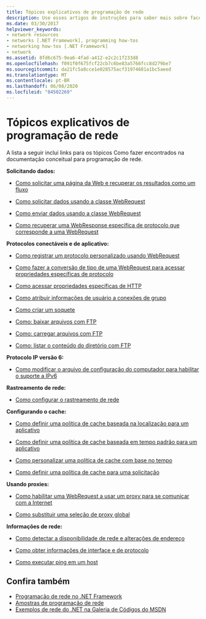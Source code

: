 ```yaml
---
title: Tópicos explicativos de programação de rede
description: Use esses artigos de instruções para saber mais sobre facetas diferentes da programação de rede no .NET Framework.
ms.date: 03/30/2017
helpviewer_keywords:
- network resources
- networks [.NET Framework], programming how-tos
- networking how-tos [.NET Framework]
- network
ms.assetid: 8fd6c675-9ea6-4fad-a412-e2c2c1f233d8
ms.openlocfilehash: f091f0f675fcf22cb7c6be83a5766fcc8d279be7
ms.sourcegitcommit: da21fc5a8cce1e028575acf31974681a1bc5aeed
ms.translationtype: MT
ms.contentlocale: pt-BR
ms.lasthandoff: 06/08/2020
ms.locfileid: "84502269"
---
```

# <a name="network-programming-how-to-topics"></a>Tópicos explicativos de programação de rede
A lista a seguir inclui links para os tópicos Como fazer encontrados na documentação conceitual para programação de rede.  
  
 **Solicitando dados:**  
  
- [Como solicitar uma página da Web e recuperar os resultados como um fluxo](how-to-request-a-web-page-and-retrieve-the-results-as-a-stream.md)  
  
- [Como solicitar dados usando a classe WebRequest](how-to-request-data-using-the-webrequest-class.md)  
  
- [Como enviar dados usando a classe WebRequest](how-to-send-data-using-the-webrequest-class.md)  
  
- [Como recuperar uma WebResponse específica de protocolo que corresponde a uma WebRequest](how-to-retrieve-a-protocol-specific-webresponse-that-matches-a-webrequest.md)  
  
 **Protocolos conectáveis e de aplicativo:**  
  
- [Como registrar um protocolo personalizado usando WebRequest](how-to-register-a-custom-protocol-using-webrequest.md)  
  
- [Como fazer a conversão de tipo de uma WebRequest para acessar propriedades específicas de protocolo](how-to-typecast-a-webrequest-to-access-protocol-specific-properties.md)  
  
- [Como acessar propriedades específicas de HTTP](how-to-access-http-specific-properties.md)  
  
- [Como atribuir informações de usuário a conexões de grupo](how-to-assign-user-information-to-group-connections.md)  
  
- [Como criar um soquete](how-to-create-a-socket.md)  
  
- [Como: baixar arquivos com FTP](how-to-download-files-with-ftp.md)  
  
- [Como: carregar arquivos com FTP](how-to-upload-files-with-ftp.md)  
  
- [Como: listar o conteúdo do diretório com FTP](how-to-list-directory-contents-with-ftp.md)  
  
 **Protocolo IP versão 6:**  
  
- [Como modificar o arquivo de configuração do computador para habilitar o suporte a IPv6](how-to-modify-the-computer-configuration-file-to-enable-ipv6-support.md)  
  
 **Rastreamento de rede:**  
  
- [Como configurar o rastreamento de rede](how-to-configure-network-tracing.md)  
  
 **Configurando o cache:**  
  
- [Como definir uma política de cache baseada na localização para um aplicativo](how-to-set-a-location-based-cache-policy-for-an-application.md)  
  
- [Como definir uma política de cache baseada em tempo padrão para um aplicativo](how-to-set-the-default-time-based-cache-policy-for-an-application.md)  
  
- [Como personalizar uma política de cache com base no tempo](how-to-customize-a-time-based-cache-policy.md)  
  
- [Como definir uma política de cache para uma solicitação](how-to-set-cache-policy-for-a-request.md)  
  
 **Usando proxies:**  
  
- [Como habilitar uma WebRequest a usar um proxy para se comunicar com a Internet](how-to-enable-a-webrequest-to-use-a-proxy-to-communicate-with-the-internet.md)  
  
- [Como substituir uma seleção de proxy global](how-to-override-a-global-proxy-selection.md)  
  
 **Informações de rede:**  
  
- [Como detectar a disponibilidade de rede e alterações de endereço](how-to-detect-network-availability-and-address-changes.md)  
  
- [Como obter informações de interface e de protocolo](how-to-get-interface-and-protocol-information.md)  
  
- [Como executar ping em um host](how-to-ping-a-host.md)  
  
## <a name="see-also"></a>Confira também

- [Programação de rede no .NET Framework](index.md)
- [Amostras de programação de rede](network-programming-samples.md)
- [Exemplos de rede do .NET na Galeria de Códigos do MSDN](https://code.msdn.microsoft.com/Wiki/View.aspx?ProjectName=nclsamples)
